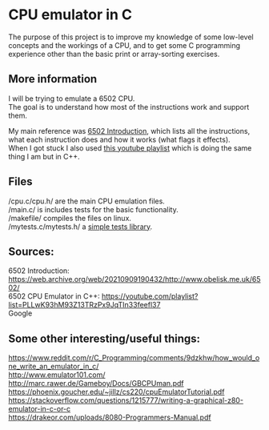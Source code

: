 # CPU emulator in C
The purpose of this project is to improve my knowledge of some low-level concepts and the workings
of a CPU, and to get some C programming experience other than the basic print or array-sorting exercises.

## More information
I will be trying to emulate a 6502 CPU. <br>
The goal is to understand how most of the instructions work and support them. <br>

My main reference was [6502 Introduction](#6502-intro), which lists all the instructions, what each
instruction does and how it works (what flags it effects). <br>
When I got stuck I also used [this youtube playlist](#youtube-playlist) which is doing the same thing I am
but in C++. <br>

## Files
/cpu.c\/cpu.h/ are the main CPU emulation files. <br>
/main.c/ is includes tests for the basic functionality. <br>
/makefile/ compiles the files on linux. <br>
/mytests.c/mytests.h/ a [simple tests library](#). <br>

## Sources:
6502 Introduction: <a name="6502-intro">https://web.archive.org/web/20210909190432/http://www.obelisk.me.uk/6502/</a> <br>
6502 CPU Emulator in C++: <a name="youtube-playlist"> https://youtube.com/playlist?list=PLLwK93hM93Z13TRzPx9JqTIn33feefl37 </a> <br>
Google <br>

## Some other interesting/useful things:
https://www.reddit.com/r/C_Programming/comments/9dzkhw/how_would_one_write_an_emulator_in_c/ <br>
http://www.emulator101.com/ <br>
http://marc.rawer.de/Gameboy/Docs/GBCPUman.pdf <br>
https://phoenix.goucher.edu/~jillz/cs220/cpuEmulatorTutorial.pdf <br>
https://stackoverflow.com/questions/1215777/writing-a-graphical-z80-emulator-in-c-or-c <br>
https://drakeor.com/uploads/8080-Programmers-Manual.pdf <br>
